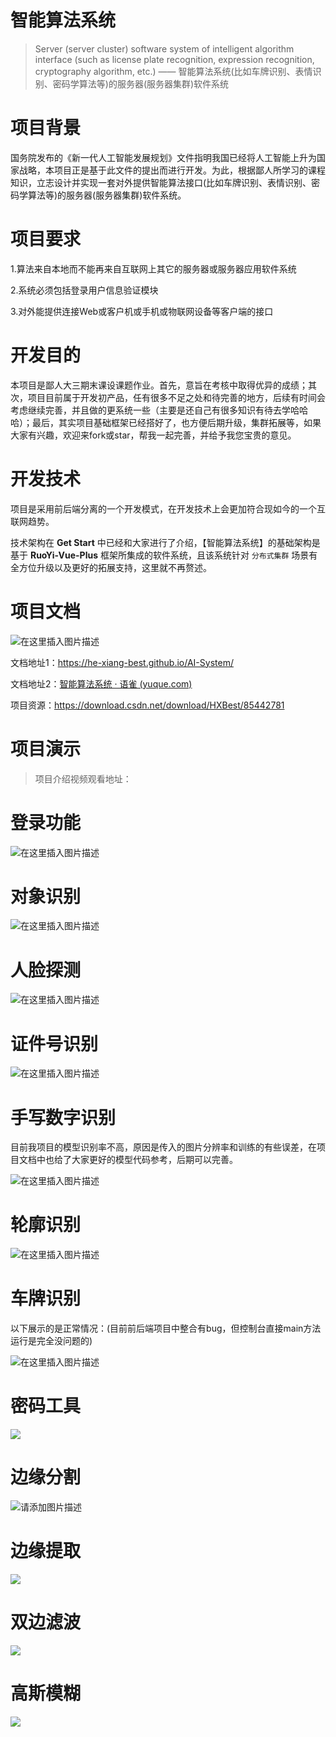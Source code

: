 # 智能算法系统
> Server (server cluster) software system of intelligent algorithm interface (such as license plate recognition, expression recognition, cryptography algorithm, etc.) —— 智能算法系统(比如车牌识别、表情识别、密码学算法等)的服务器(服务器集群)软件系统

# 项目背景

国务院发布的《新一代人工智能发展规划》文件指明我国已经将人工智能上升为国家战略，本项目正是基于此文件的提出而进行开发。为此，根据鄙人所学习的课程知识，立志设计并实现一套对外提供智能算法接口(比如车牌识别、表情识别、密码学算法等)的服务器(服务器集群)软件系统。

# 项目要求

1.算法来自本地而不能再来自互联网上其它的服务器或服务器应用软件系统

2.系统必须包括登录用户信息验证模块

3.对外能提供连接Web或客户机或手机或物联网设备等客户端的接口


# 开发目的

本项目是鄙人大三期末课设课题作业。首先，意旨在考核中取得优异的成绩；其次，项目目前属于开发初产品，任有很多不足之处和待完善的地方，后续有时间会考虑继续完善，并且做的更系统一些（主要是还自己有很多知识有待去学哈哈哈）；最后，其实项目基础框架已经搭好了，也方便后期升级，集群拓展等，如果大家有兴趣，欢迎来fork或star，帮我一起完善，并给予我您宝贵的意见。

# 开发技术

项目是采用前后端分离的一个开发模式，在开发技术上会更加符合现如今的一个互联网趋势。

技术架构在 **Get Start** 中已经和大家进行了介绍，【智能算法系统】的基础架构是基于 **RuoYi-Vue-Plus** 框架所集成的软件系统，且该系统针对 `分布式集群` 场景有全方位升级以及更好的拓展支持，这里就不再赘述。

# 项目文档

![在这里插入图片描述](https://img-blog.csdnimg.cn/665196c04d0247e1a78ca81ddeb94868.png)

文档地址1：https://he-xiang-best.github.io/AI-System/

文档地址2：[智能算法系统 · 语雀 (yuque.com)](https://www.yuque.com/he-xiang-best/ai-system)

项目资源：https://download.csdn.net/download/HXBest/85442781

# 项目演示

> 项目介绍视频观看地址：



# 登录功能

![在这里插入图片描述](https://img-blog.csdnimg.cn/f5d60d2f2778484e9da4f29ef12fe70e.png)




# 对象识别

![在这里插入图片描述](https://img-blog.csdnimg.cn/be5d4dac9c57471ab3e8cc4266c7da6d.gif)

# 人脸探测

![在这里插入图片描述](https://img-blog.csdnimg.cn/f7d6b04d9d964ae8b6569381017697f9.gif)

# 证件号识别

![在这里插入图片描述](https://img-blog.csdnimg.cn/a0410e5c2eb041be86d9398295a5f85f.gif)

# 手写数字识别

目前我项目的模型识别率不高，原因是传入的图片分辨率和训练的有些误差，在项目文档中也给了大家更好的模型代码参考，后期可以完善。

![在这里插入图片描述](https://img-blog.csdnimg.cn/061ca9ce9c9e416eadef987942102b52.gif)


# 轮廓识别

![在这里插入图片描述](https://img-blog.csdnimg.cn/0024d096386f4a4abdbce34907a2c927.gif)

# 车牌识别

以下展示的是正常情况：(目前前后端项目中整合有bug，但控制台直接main方法运行是完全没问题的)

![在这里插入图片描述](https://img-blog.csdnimg.cn/70db718c77cb4a9cb934236e2d9eb55f.gif)

# 密码工具

![](https://gitcode.net/HXBest/img-store/-/raw/master/ai-system/密码工具.gif)

# 边缘分割

![请添加图片描述](https://img-blog.csdnimg.cn/93d15c0eaa664315a03ce908743c1e73.gif)

# 边缘提取

![](https://gitcode.net/HXBest/img-store/-/raw/master/ai-system/边缘提取.gif)

# 双边滤波

![](https://gitcode.net/HXBest/img-store/-/raw/master/ai-system/双边滤波.gif)

# 高斯模糊

![](https://gitcode.net/HXBest/img-store/-/raw/master/ai-system/高斯模糊.gif)


